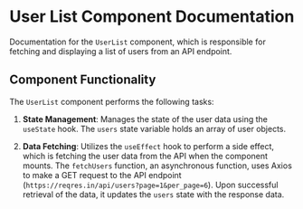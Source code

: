 # User List Component Documentation

Documentation for the `UserList` component, which is responsible for fetching and displaying a list of users from an API endpoint.

## Component Functionality

The `UserList` component performs the following tasks:

1. **State Management**: Manages the state of the user data using the `useState` hook. The `users` state variable holds an array of user objects.

2. **Data Fetching**: Utilizes the `useEffect` hook to perform a side effect, which is fetching the user data from the API when the component mounts. The `fetchUsers` function, an asynchronous function, uses Axios to make a GET request to the API endpoint (`https://reqres.in/api/users?page=1&per_page=6`). Upon successful retrieval of the data, it updates the `users` state with the response data.
